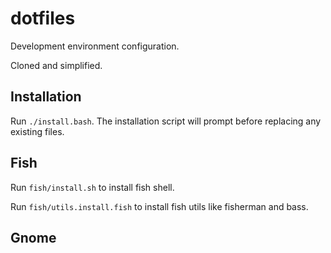# dotfiles

Development environment configuration.

Cloned and simplified.

## Installation


Run `./install.bash`. The installation script will prompt before replacing any existing files.


## Fish

Run `fish/install.sh` to install fish shell.

Run `fish/utils.install.fish` to install fish utils like fisherman and bass.


## Gnome



